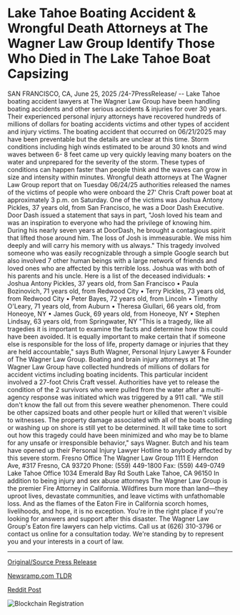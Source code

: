 # Lake Tahoe Boating Accident &amp; Wrongful Death Attorneys at The Wagner Law Group Identify Those Who Died in The Lake Tahoe Boat Capsizing

SAN FRANCISCO, CA, June 25, 2025 /24-7PressRelease/ -- Lake Tahoe boating accident lawyers at The Wagner Law Group have been handling boating accidents and other serious accidents & injuries for over 30 years. Their experienced personal injury attorneys have recovered hundreds of millions of dollars for boating accidents victims and other types of accident and injury victims. The boating accident that occurred on 06/21/2025 may have been preventable but the details are unclear at this time. Storm conditions including high winds estimated to be around 30 knots and wind waves between 6- 8 feet came up very quickly leaving many boaters on the water and unprepared for the severity of the storm. These types of conditions can happen faster than people think and the waves can grow in size and intensity within minutes.   Wrongful death attorneys at The Wagner Law Group report that on Tuesday 06/24/25 authorities released the names of the victims of people who were onboard the 27' Chris Craft power boat at approximately 3 p.m. on Saturday. One of the victims was Joshua Antony Pickles, 37 years old, from San Francisco, he was a Door Dash Executive. Door Dash issued a statement that says in part, "Josh loved his team and was an inspiration to everyone who had the privilege of knowing him. During his nearly seven years at DoorDash, he brought a contagious spirit that lifted those around him. The loss of Josh is immeasurable. We miss him deeply and will carry his memory with us always."  This tragedy involved someone who was easily recognizable through a simple Google search but also involved 7 other human beings with a large network of friends and loved ones who are affected by this terrible loss. Joshua was with both of his parents and his uncle. Here is a list of the deceased individuals:  • Joshua Antony Pickles, 37 years old, from San Francisco • Paula Bozinovich, 71 years old, from Redwood City • Terry Pickles, 73 years old, from Redwood City • Peter Bayes, 72 years old, from Lincoln • Timothy O'Leary, 71 years old, from Auburn • Theresa Giullari, 66 years old, from Honeoye, NY • James Guck, 69 years old, from Honeoye, NY • Stephen Lindsay, 63 years old, from Springwater, NY  "This is a tragedy, like all tragedies it is important to examine the facts and determine how this could have been avoided. It is equally important to make certain that if someone else is responsible for the loss of life, property damage or injuries that they are held accountable," says Buth Wagner, Personal Injury Lawyer & Founder of The Wagner Law Group.  Boating and brain injury attorneys at The Wagner Law Group have collected hundreds of millions of dollars for accident victims including boating incidents. This particular incident involved a 27-foot Chris Craft vessel. Authorities have yet to release the condition of the 2 survivors who were pulled from the water after a multi-agency response was initiated which was triggered by a 911 call.   "We still don't know the fall out from this severe weather phenomenon. There could be other capsized boats and other people hurt or killed that weren't visible to witnesses. The property damage associated with all of the boats colliding or washing up on shore is still yet to be determined. It will take time to sort out how this tragedy could have been minimized and who may be to blame for any unsafe or irresponsible behavior," says Wagner. Butch and his team have opened up their Personal Injury Lawyer Hotline to anybody affected by this severe storm.  Fresno Office The Wagner Law Group 1111 E Herndon Ave, #317 Fresno, CA 93720 Phone: (559) 449-1800 Fax: (559) 449-0749  Lake Tahoe Office 1034 Emerald Bay Rd South Lake Tahoe, CA 96150  In addition to being injury and sex abuse attorneys The Wagner Law Group is the premier Fire Attorney in California. Wildfires burn more than land—they uproot lives, devastate communities, and leave victims with unfathomable loss. And as the flames of the Eaton Fire in California scorch homes, livelihoods, and hope, it is no exception. You're in the right place if you're looking for answers and support after this disaster. The Wagner Law Group's Eaton fire lawyers can help victims. Call us at (626) 310-3796 or contact us online for a consultation today. We're standing by to represent you and your interests in a court of law. 

---

[Original/Source Press Release](https://www.24-7pressrelease.com/press-release/524236/lake-tahoe-boating-accident-wrongful-death-attorneys-at-the-wagner-law-group-identify-those-who-died-in-the-lake-tahoe-boat-capsizing)
                    

[Newsramp.com TLDR](https://newsramp.com/curated-news/tragic-lake-tahoe-boating-accident-under-investigation-by-wagner-law-group/15dd3cd4b18b0457fa60277c0f5f781b) 

 



[Reddit Post](https://www.reddit.com/r/newsramp/comments/1lk96yn/tragic_lake_tahoe_boating_accident_under/) 



![Blockchain Registration](https://cdn.newsramp.app/24-7PressRelease/qrcode/256/25/rendFPD0.webp)